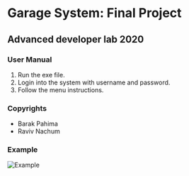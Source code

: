 # Garage System: Final Project

## Advanced developer lab 2020

### User Manual
1. Run the exe file.
2. Login into the system with username and password.
3. Follow the menu instructions.

### Copyrights
- Barak Pahima
- Raviv Nachum

### Example

![Example](link-to-image)
